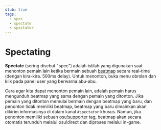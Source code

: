 ```yaml
---
stub: true
tags:
  - spec
  - spectate
  - spectator
---
```


# Spectating

<!-- TODO: needs to be combined with /wiki/Replay#spectator in some way -->

**Spectate** (sering disebut "spec") adalah istilah yang digunakan saat menonton pemain lain ketika bermain sebuah [beatmap](/wiki/Beatmaps) secara real-time (dengan kira-kira. 500ms delay). Untuk menonton, buka menu obrolan dan klik pada panel user yang berwarna abu-abu.

Cara agar kita dapat menonton pemain lain, adalah pemain harus mengunduh beatmap yang sama dengan pemain yang ditonton. Jika pemain yang ditonton memulai bermain dengan beatmap yang baru, dan penonton tidak memiliki beatmap, beatmap yang baru dimainkan akan dikirim informasinya di dalam kanal `#spectator` khusus. Namun, jika penonton memiliki sebuah [osu!supporter](/wiki/osu!supporter) tag, beatmap akan secara otomatis terunduh melalui osu!direct dan diproses melalui in-game.

